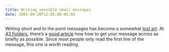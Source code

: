 ```yaml
---
title: Writing sensible email messages
date: 2005-09-20T12:05:00-05:00
---
```

Writing short and to the point messages has become a somewhat [lost art](http://www.angelfire.com/ns/postalmail/ "Lost Art"). At [43 Folders](http://www.43folders.com/ "43 Folders"), there&#8217;s a [good article](http://www.43folders.com/2005/09/writing_sensibl.html "Writing sensible email messages") how how to get your message across as briefly as possible. Since most people only read the first line of the message, this one is worth reading.
